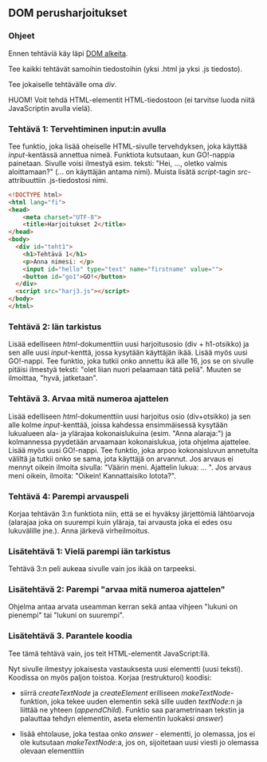 ## DOM perusharjoitukset

### Ohjeet

Ennen tehtäviä käy läpi [DOM alkeita](./dom.html).

Tee kaikki tehtävät samoihin tiedostoihin (yksi .html ja yksi .js tiedosto).

Tee jokaiselle tehtävälle oma *div*.

HUOM! Voit tehdä HTML-elementit HTML-tiedostoon (ei tarvitse luoda niitä JavaScriptin avulla vielä).

### Tehtävä 1: Tervehtiminen input:in avulla

Tee funktio, joka lisää oheiselle HTML-sivulle tervehdyksen, joka käyttää _input_-kentässä annettua nimeä. Funktiota kutsutaan, kun GO!-nappia painetaan. Sivulle voisi ilmestyä esim. teksti: "Hei, ..., oletko valmis aloittamaan?" (... on käyttäjän antama nimi). Muista lisätä *script*-tagin *src*-attribuuttiin .js-tiedostosi nimi.

```html
<!DOCTYPE html>
<html lang="fi">
<head>
    <meta charset="UTF-8">
    <title>Harjoitukset 2</title>
</head>
<body>
  <div id="teht1">
    <h1>Tehtävä 1</h1>
    <p>Anna nimesi: </p>
    <input id="hello" type="text" name="firstname" value="">
    <button id="go1">GO!</button>
  </div>
  <script src="harj3.js"></script>
</body>
</html>
```

### Tehtävä 2: Iän tarkistus

Lisää edelliseen _html_-dokumenttiin uusi harjoitusosio (div + h1-otsikko) ja sen alle uusi _input_-kenttä, jossa kysytään käyttäjän ikää. Lisää myös uusi GO!-nappi. Tee funktio, joka tutkii onko annettu ikä alle 16, jos se on sivulle pitäisi ilmestyä teksti: "olet liian nuori pelaamaan tätä peliä". Muuten se ilmoittaa, "hyvä, jatketaan".

### Tehtävä 3. Arvaa mitä numeroa ajattelen

Lisää edelliseen _html_-dokumenttiin uusi harjoitus osio (div+otsikko) ja sen alle kolme _input_-kenttää, joissa kahdessa ensimmäisessä kysytään lukualueen ala- ja ylärajaa kokonaislukuina (esim. "Anna alaraja:") ja kolmannessa pyydetään arvaamaan kokonaislukua, jota ohjelma ajattelee. Lisää myös uusi GO!-nappi. Tee funktio, joka arpoo kokonaisluvun annetulta väliltä ja tutkii onko se sama, jota käyttäjä on arvannut. Jos arvaus ei mennyt oikein ilmoita sivulla: "Väärin meni. Ajattelin lukua: ... ". Jos arvaus meni oikein, ilmoita: "Oikein! Kannattaisiko lotota?".

### Tehtävä 4: Parempi arvauspeli

Korjaa tehtävän 3:n funktiota niin, että se ei hyväksy järjettömiä lähtöarvoja (alarajaa joka on suurempi kuin yläraja, tai arvausta joka ei edes osu lukuvälille jne.). Anna järkevä virheilmoitus.

### Lisätehtävä 1: Vielä parempi iän tarkistus

Tehtävä 3:n peli aukeaa sivulle vain jos ikää on tarpeeksi.

### Lisätehtävä 2: Parempi "arvaa mitä numeroa ajattelen"

Ohjelma antaa arvata useamman kerran sekä antaa vihjeen "lukuni on pienempi" tai "lukuni on suurempi".

### Lisätehtävä 3. Parantele koodia

Tee tämä tehtävä vain, jos teit HTML-elementit JavaScript:llä.

Nyt sivulle ilmestyy jokaisesta vastauksesta uusi elementti (uusi teksti). Koodissa on myös paljon toistoa. Korjaa (restrukturoi) koodisi:

- siirrä *createTextNode* ja *createElement* erilliseen *makeTextNode*-funktion, joka tekee uuden elementin sekä sille uuden *textNode*:n ja liittää ne yhteen (*appendChild*). Funktio saa parametrinaan tekstin ja palauttaa tehdyn elementin, aseta elementin luokaksi *answer*)

- lisää ehtolause, joka testaa onko *answer* - elementti, jo olemassa, jos ei ole kutsutaan *makeTextNode*:a, jos on, sijoitetaan uusi viesti jo olemassa olevaan elementtiin  
